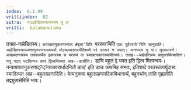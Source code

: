 ```yaml
---
index:  6.1.99
vrittiindex:  82
sutra:  नाऽऽम्रेडितस्यान्त्यस्य तु वा
vritti:  balamanorama 
---
```


तत्राह-नाम्रेडितस्य। `अव्यक्तानुकरणस्यात #इता'विति `पररूप'मिति `एकः पूर्वपरयो'रिति चानुवर्तते। आम्रेडितस्याव्यक्तानुकरणस्यावयवो योऽच्छब्दस्तस्येतिशब्दे परे पररूपं न स्यात्। अन्त्यस्य तु वा। तुरवधारणे। अच्छब्दान्त्यस्य तकारस्यैव इकारस्य च पररूपं वा स्यान्नत्वकारस्यापीत्यर्थः। तदाह--आम्रेडीतस्य प्रागुक्तमित्यादिना। ननु पटत् पटदित्यत्र कथं द्वित्वमित्यत आह--डाचीति। `डाचि बहुलं द्वे भवत इति द्वित्व'मित्यन्वयः। नन्वव्यक्तानुकरणाद्?द्?व्यजवरार्धादनितौ डाच्' इति डाचः कथमिह संभवः, इतिशब्दे परतस्तत्पर्युदासः स्यादित्यत आह--बहुलग्रहणादिति। वेत्यनुक्त्वा बहुलग्रहणमदिकविधानार्थं, बहूनर्थान् लाति गृह्णातीति तद्व्युत्पत्तेरिति भावः। 

